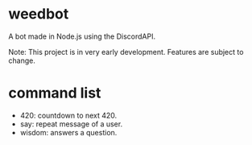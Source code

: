 # weedbot
A bot made in Node.js using the DiscordAPI.

Note: This project is in very early development. Features are subject to change.

# command list
- 420: countdown to next 420.
- say: repeat message of a user.
- wisdom: answers a question.
